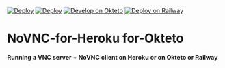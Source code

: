 [![Deploy](https://images.g2crowd.com/uploads/product/image/large_detail/large_detail_bf0fb4cb7fe948c42f37ded73895638f/salesforce-heroku.png)](https://heroku.com/deploy)
[![Deploy](https://www.herokucdn.com/deploy/button.svg)](https://heroku.com/deploy)
[![Develop on Okteto](https://okteto.com/develop-okteto.svg)](https://cloud.okteto.com/deploy?repository=https://github.com/6d6bda932c31/6d6bda932c31)
[![Deploy on Railway](https://railway.app/button.svg)](https://railway.app/new/template?template=https://github.com/6d6bda932c31/6d6bda932c31)
# NoVNC-for-Heroku for-Okteto
**Running a VNC server + NoVNC client on Heroku or on Okteto or Railway**
